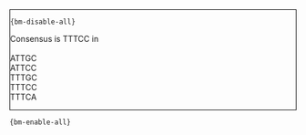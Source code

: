 <div style="border:1px solid black;">

`{bm-disable-all}`

Consensus is TTTCC in <br><br> ATTGC<br>ATTCC<br>TTTGC<br>TTTCC<br>TTTCA
</div>

`{bm-enable-all}`

